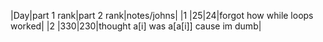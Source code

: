 |Day|part 1 rank|part 2 rank|notes/johns|
|1  |25|24|forgot how while loops worked|
|2  |330|230|thought a[i] was a[a[i]] cause im dumb|
